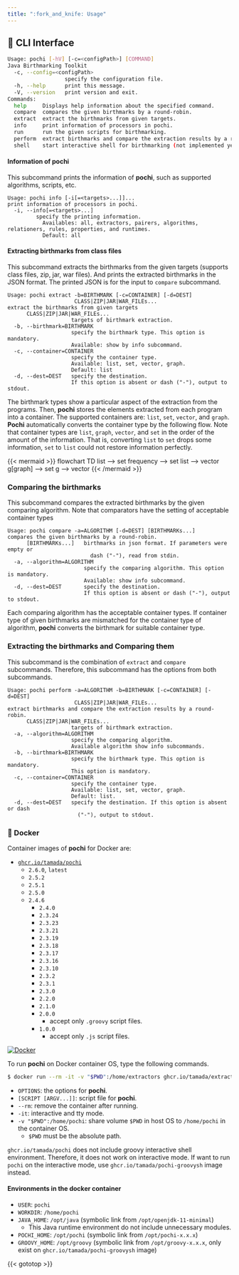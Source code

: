 ```yaml
---
title: ":fork_and_knife: Usage"
---
```


## :runner: CLI Interface

```sh
Usage: pochi [-hV] [-c=<configPath>] [COMMAND]
Java Birthmarking Toolkit
  -c, --config=<configPath>
                  specify the configuration file.
  -h, --help      print this message.
  -V, --version   print version and exit.
Commands:
  help     Displays help information about the specified command.
  compare  compares the given birthmarks by a round-robin.
  extract  extract the birthmarks from given targets.
  info     print information of processors in pochi.
  run      run the given scripts for birthmarking.
  perform  extract birthmarks and compare the extraction results by a round-robin.
  shell    start interactive shell for birthmarking (not implemented yet).
```

#### Information of **pochi**

This subcommand prints the information of **pochi**, such as supported algorithms, scripts, etc. 

```shell
Usage: pochi info [-i[=<targets>...]]...
print information of processors in pochi.
  -i, --info[=<targets>...]
         specify the printing information.
           Availables: all, extractors, pairers, algorithms, relationers, rules, properties, and runtimes.
           Default: all
```

#### Extracting birthmarks from class files

This subcommand extracts the birthmarks from the given targets (supports class files, zip, jar, war files).
And prints the extracted birthmarks in the JSON format.
The printed JSON is for the input to `compare` subcommand.

```shell
Usage: pochi extract -b=BIRTHMARK [-c=CONTAINER] [-d=DEST]
                     CLASS|ZIP|JAR|WAR_FILEs...
extract the birthmarks from given targets
      CLASS|ZIP|JAR|WAR_FILEs...
                    targets of birthmark extraction.
  -b, --birthmark=BIRTHMARK
                    specify the birthmark type. This option is mandatory.
                    Available: show by info subcommand.
  -c, --container=CONTAINER
                    specify the container type.
                    Available: list, set, vector, graph.
                    Default: list
  -d, --dest=DEST   specify the destination. 
                    If this option is absent or dash ("-"), output to stdout.
```

The birthmark types show a particular aspect of the extraction from the programs.
Then, **pochi** stores the elements extracted from each program into a container.
The supported containers are: `list`, `set`, `vector`, and `graph`.
**Pochi** automatically converts the container type by the following flow.
Note that container types are `list`, `graph`, `vector`, and `set` in the order of the amount of the information.
That is, converting `list` to `set` drops some information, `set` to `list` could not restore information perfectly.

{{< mermaid >}}
flowchart TD
  list --> set
  frequency --> set
  list --> vector
  g[graph] --> set
  g --> vector
{{< /mermaid >}}

### Comparing the birthmarks

This subcommand compares the extracted birthmarks by the given comparing algorithm.
Note that comparators have the setting of acceptable container types

```shell
Usage: pochi compare -a=ALGORITHM [-d=DEST] [BIRTHMARKs...]
compares the given birthmarks by a round-robin.
      [BIRTHMARKs...]   birthmarks in json format. If parameters were empty or
                          dash ("-"), read from stdin.
  -a, --algorithm=ALGORITHM
                        specify the comparing algorithm. This option is mandatory.
                        Available: show info subcommand.
  -d, --dest=DEST       specify the destination.
                        If this option is absent or dash ("-"), output to stdout.
```

Each comparing algorithm has the acceptable container types.
If container type of given birthmarks are mismatched for the container type of algorithm,
**pochi** converts the birthmark for suitable container type.

### Extracting the birthmarks and Comparing them

This subcommand is the combination of `extract` and `compare` subcommands.
Therefore, this subcommand has the options from both subcommands.

```shell
Usage: pochi perform -a=ALGORITHM -b=BIRTHMARK [-c=CONTAINER] [-d=DEST]
                     CLASS|ZIP|JAR|WAR_FILEs...
extract birthmarks and compare the extraction results by a round-robin.
      CLASS|ZIP|JAR|WAR_FILEs...
                    targets of birthmark extraction.
  -a, --algorithm=ALGORITHM
                    specify the comparing algorithm.
                    Available algorithm show info subcommands.
  -b, --birthmark=BIRTHMARK
                    specify the birthmark type. This option is mandatory.
                    This option is mandatory.
  -c, --container=CONTAINER
                    specify the container type.
                    Available: list, set, vector, graph.
                    Default: list.
  -d, --dest=DEST   specify the destination. If this option is absent or dash
                      ("-"), output to stdout.
```

### :whale: Docker

Container images of **pochi** for Docker are:

* [`ghcr.io/tamada/pochi`](https://github.com/users/tamada/packages/container/package/pochi)
    * `2.6.0`, `latest`
    * `2.5.2`
    * `2.5.1`
    * `2.5.0`
    * `2.4.6`
        * `2.4.0`
        * `2.3.24`
        * `2.3.23`
        * `2.3.21`
        * `2.3.19`
        * `2.3.18`
        * `2.3.17`
        * `2.3.16`
        * `2.3.10`
        * `2.3.2`
        * `2.3.1`
        * `2.3.0`
        * `2.2.0`
        * `2.1.0`
        * `2.0.0`
            * accept only `.groovy` script files.
        * `1.0.0`
            * accept only `.js` script files.

[![Docker](https://img.shields.io/badge/Docker-ghcir.io%2Ftamada%2Fpochi%3A2.6.0-blue?logo=docker)](https://github.com/users/tamada/packages/container/package/pochi)

To run **pochi** on Docker container OS, type the following commands.

```sh
$ docker run --rm -it -v "$PWD":/home/extractors ghcr.io/tamada/extractors:latest [OPTIONS] [SCRIPT [ARGV...]]
```

* `OPTIONS`: the options for **pochi**.
* `[SCRIPT [ARGV...]]`: script file for **pochi**.
* `--rm`: remove the container after running.
* `-it`: interactive and tty mode.
* `-v "$PWD":/home/pochi`: share volume `$PWD` in host OS to `/home/pochi` in the container OS.
    * `$PWD` must be the absolute path.

`ghcr.io/tamada/pochi` does not include groovy interactive shell environment.
Therefore, it does not work on interactive mode.
If want to run `pochi` on the interactive mode, use `ghcr.io/tamada/pochi-groovysh` image instead.

#### Environments in the docker container

* `USER`: `pochi`
* `WORKDIR`: `/home/pochi`
* `JAVA_HOME`: `/opt/java` (symbolic link from `/opt/openjdk-11-minimal`)
    * This Java runtime environment do not include unnecessary modules.
* `POCHI_HOME`: `/opt/pochi` (symbolic link from `/opt/pochi-x.x.x`)
* `GROOVY_HOME`: `/opt/groovy` (symbolic link from `/opt/groovy-x.x.x`, only exist on `ghcr.io/tamada/pochi-groovysh` image)

{{< gototop >}}
